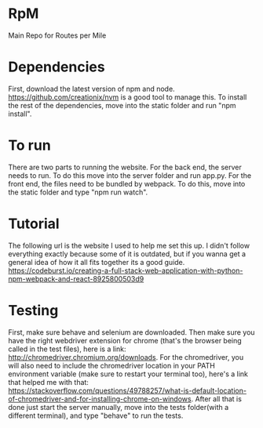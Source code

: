 # RpM
Main Repo for Routes per Mile

# Dependencies
First, download the latest version of npm and node. https://github.com/creationix/nvm is a good tool to manage this.
To install the rest of the dependencies, move into the static folder and run "npm install".

# To run
There are two parts to running the website.  For the back end, the server needs to run.  To do this move into the server folder and run app.py.  For the front end, the files need to be bundled by webpack.  To do this, move into the static folder and type "npm run watch".

# Tutorial
The following url is the website I used to help me set this up.  I didn't follow everything exactly because some of it is outdated, but if you wanna get a general idea of how it all fits together its a good guide. https://codeburst.io/creating-a-full-stack-web-application-with-python-npm-webpack-and-react-8925800503d9

# Testing
First, make sure behave and selenium are downloaded. Then make sure you have the right webdriver extension for chrome (that's the browser being called in the test files), here is a link: http://chromedriver.chromium.org/downloads. For the chromedriver, you will also need to include the chromedriver location in your PATH environment variable (make sure to restart your terminal too), here's a link that helped me with that: https://stackoverflow.com/questions/49788257/what-is-default-location-of-chromedriver-and-for-installing-chrome-on-windows. After all that is done just start the server manually, move into the tests folder(with a different terminal), and type "behave" to run the tests.
